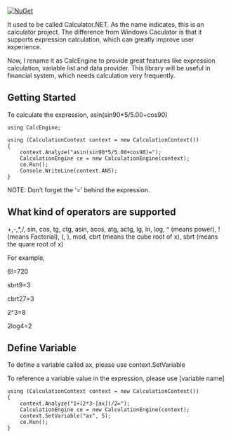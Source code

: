 [![NuGet](https://img.shields.io/nuget/dt/CalEngine)](https://www.nuget.org/packages/CalEngine)

It used to be called Calculator.NET. As the name indicates, this is an calculator project. The difference from Windows Caculator is that it supports expression calculation, which can greatly improve user experience.

Now, I rename it as CalcEngine to provide great features like expression calculation, variable list and data provider. This library will be useful in financial system, which needs calculation very frequently.
 

## Getting Started 

To calculate the expression, asin(sin90*5/5.00+cos90)

 
```
using CalcEngine;

using (CalculationContext context = new CalculationContext())
{
    context.Analyze("asin(sin90*5/5.00+cos90)=");
    CalculationEngine ce = new CalculationEngine(context);
    ce.Run();
    Console.WriteLine(context.ANS);
}
```
NOTE: Don’t forget the ‘=' behind the expression.

 

## What kind of operators are supported

+,-,*,/, sin, cos, tg, ctg, asin, acos, atg, actg, lg, ln, log, ^ (means power), ! (means Factorial), (, ), mod, cbrt (means the cube root of x), sbrt (means the quare root of x)

For example,

6!=720

sbrt9=3

cbrt27=3

2^3=8

2log4=2

 

## Define Variable

To define a variable called ax, please use context.SetVariable

To reference a variable value in the expression, please use [variable name]
```
using (CalculationContext context = new CalculationContext())
{
    context.Analyze("1+(2*3-[ax])/2=");
    CalculationEngine ce = new CalculationEngine(context);
    context.SetVariable("ax", 5);
    ce.Run();
}
```
